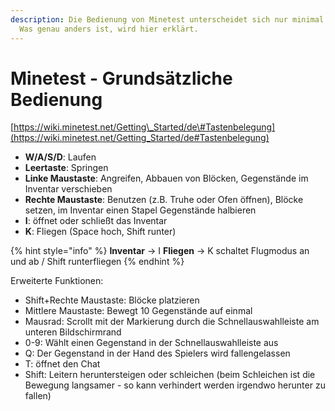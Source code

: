 ```yaml
---
description: Die Bedienung von Minetest unterscheidet sich nur minimal von Minecraft.
  Was genau anders ist, wird hier erklärt.
---
```


# Minetest - Grundsätzliche Bedienung

[https://wiki.minetest.net/Getting\_Started/de\#Tastenbelegung](https://wiki.minetest.net/Getting_Started/de#Tastenbelegung)

* **W/A/S/D**: Laufen
* **Leertaste**: Springen
* **Linke Maustaste**: Angreifen, Abbauen von Blöcken, Gegenstände im Inventar verschieben
* **Rechte Maustaste**: Benutzen \(z.B. Truhe oder Ofen öffnen\), Blöcke setzen, im Inventar einen Stapel Gegenstände halbieren
* **I**: öffnet oder schließt das Inventar
* **K**: Fliegen \(Space hoch, Shift runter\)

{% hint style="info" %}
**Inventar** -&gt; I **Fliegen** -&gt; K schaltet Flugmodus an und ab / Shift runterfliegen
{% endhint %}

Erweiterte Funktionen:

* Shift+Rechte Maustaste: Blöcke platzieren
* Mittlere Maustaste: Bewegt 10 Gegenstände auf einmal
* Mausrad: Scrollt mit der Markierung durch die Schnellauswahlleiste am unteren Bildschirmrand
* 0-9: Wählt einen Gegenstand in der Schnellauswahlleiste aus
* Q: Der Gegenstand in der Hand des Spielers wird fallengelassen
* T: öffnet den Chat
* Shift: Leitern heruntersteigen oder schleichen \(beim Schleichen ist die Bewegung langsamer - so kann verhindert werden irgendwo herunter zu fallen\)

